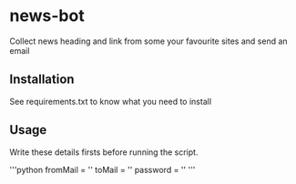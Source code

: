 # news-bot
Collect news heading and link from some your favourite sites and send an email

## Installation
See requirements.txt to know what you need to install

## Usage
Write these details firsts before running the script.

'''python
fromMail = ''
toMail = ''
password = ''
'''